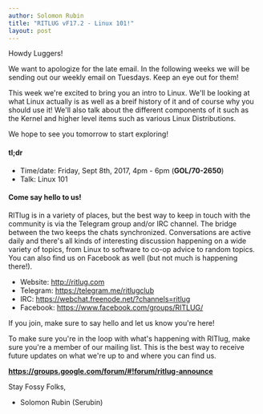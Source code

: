 ```yaml
---
author: Solomon Rubin
title: "RITLUG vF17.2 - Linux 101!"
layout: post
---
```


Howdy Luggers!

We want to apologize for the late email. In the following weeks we will be sending out our weekly email on Tuesdays. Keep an eye out for them!

This week we're excited to bring you an intro to Linux. We'll be looking at what Linux actually is as well as a breif history of it and of course why you should use it! We'll also talk about the different components of it such as the Kernel and higher level items such as various Linux Distributions.

We hope to see you tomorrow to start exploring!


####  tl;dr 

* Time/date: Friday, Sept 8th, 2017, 4pm - 6pm (**GOL/70-2650**)
* Talk:      Linux 101

#### Come say hello to us!

RITlug is in a variety of places, but the best way to keep in touch with the community is via the Telegram group and/or IRC channel. The bridge between the two keeps the chats synchronized. Conversations are active daily and there's all kinds of interesting discussion happening on a wide variety of topics, from Linux to software to co-op advice to random topics. You can also find us on Facebook as well (but not much is happening there!).

* Website:  http://ritlug.com
* Telegram: https://telegram.me/ritlugclub
* IRC:      https://webchat.freenode.net/?channels=ritlug
* Facebook: https://www.facebook.com/groups/RITLUG/

If you join, make sure to say hello and let us know you're here!

To make sure you're in the loop with what's happening with RITlug, make sure you're a member of our mailing list. This is the best way to receive future updates on what we're up to and where you can find us.

**https://groups.google.com/forum/#!forum/ritlug-announce**


Stay Fossy Folks,
-  Solomon Rubin (Serubin)
